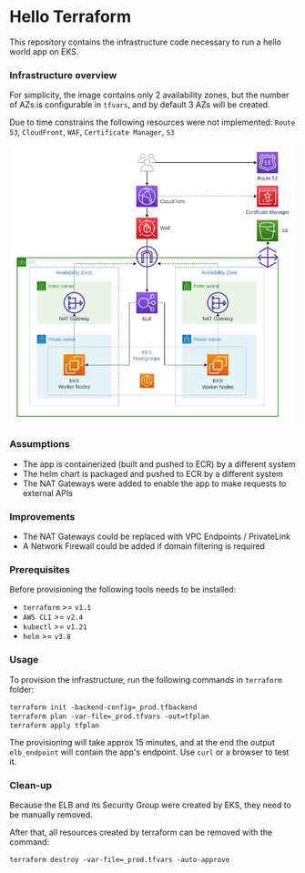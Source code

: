 # Hello Terraform
This repository contains the infrastructure code necessary to run a hello world app on EKS.

### Infrastructure overview

For simplicity, the image contains only 2 availability zones, but the number of AZs is configurable in `tfvars`, 
and by default 3 AZs will be created.

Due to time constrains the following resources were not implemented: 
`Route 53`, `CloudFront`, `WAF`, `Certificate Manager`, `S3`

![diagram](https://github.com/alex-ferener/hello-terraform/blob/main/docs/diagram.png?raw=true)

### Assumptions
- The app is containerized (built and pushed to ECR) by a different system
- The helm chart is packaged and pushed to ECR by a different system
- The NAT Gateways were added to enable the app to make requests to external APIs

### Improvements
- The NAT Gateways could be replaced with VPC Endpoints / PrivateLink
- A Network Firewall could be added if domain filtering is required

### Prerequisites

Before provisioning the following tools needs to be installed:
- `terraform` >= `v1.1`
- `AWS CLI` >= `v2.4`
- `kubectl` >= `v1.21`
- `helm` >= `v3.8`

### Usage

To provision the infrastructure, run the following commands in `terraform` folder:

```shell
terraform init -backend-config=_prod.tfbackend
terraform plan -var-file=_prod.tfvars -out=tfplan
terraform apply tfplan
```

The provisioning will take approx 15 minutes, and at the end the output `elb_endpoint` 
will contain the app's endpoint. Use `curl` or a browser to test it.

### Clean-up

Because the ELB and its Security Group were created by EKS, they need to be manually removed.

After that, all resources created by terraform can be removed with the command:

```shell
terraform destroy -var-file=_prod.tfvars -auto-approve
```
